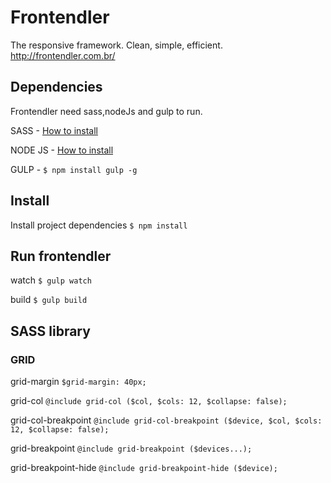 Frontendler
===========

The responsive framework. Clean, simple, efficient. http://frontendler.com.br/


Dependencies
------

Frontendler need sass,nodeJs and gulp to run.

SASS - [How to install](http://sass-lang.com/install)

NODE JS - [How to install](http://nodejs.org/)

GULP - ```$ npm install gulp -g```

Install
------

Install project dependencies ```$ npm install```

Run frontendler
------

watch ```$ gulp watch```

build ```$ gulp build```


SASS library
------

### GRID

grid-margin ```$grid-margin: 40px;```

grid-col ```@include grid-col ($col, $cols: 12, $collapse: false);```

grid-col-breakpoint ```@include grid-col-breakpoint ($device, $col, $cols: 12, $collapse: false);```

grid-breakpoint ```@include grid-breakpoint ($devices...);```

grid-breakpoint-hide ```@include grid-breakpoint-hide ($device);```

